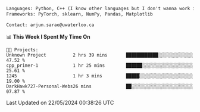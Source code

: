 ```txt
Languages: Python, C++ (I know other languages but I don't wanna work in em)
Frameworks: PyTorch, sklearn, NumPy, Pandas, Matplotlib

Contact: arjun.sarao@uwaterloo.ca
```

<!--START_SECTION:waka-->
📊 **This Week I Spent My Time On** 

```text
🐱‍💻 Projects: 
Unknown Project          2 hrs 39 mins       ████████████░░░░░░░░░░░░░   47.52 % 
cpp_primer-1             1 hr 25 mins        ██████░░░░░░░░░░░░░░░░░░░   25.61 % 
1245                     1 hr 3 mins         █████░░░░░░░░░░░░░░░░░░░░   19.00 % 
DarkHawk727-Personal-Webs26 mins             ██░░░░░░░░░░░░░░░░░░░░░░░   07.87 % 
```


 Last Updated on 22/05/2024 00:38:26 UTC
<!--END_SECTION:waka-->
